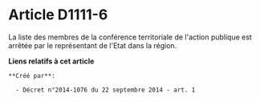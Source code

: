 # Article D1111-6

La liste des membres de la conférence territoriale de l'action publique est arrêtée par le représentant de l'Etat dans la
région.

**Liens relatifs à cet article**

	**Créé par**:

	  - Décret n°2014-1076 du 22 septembre 2014 - art. 1
